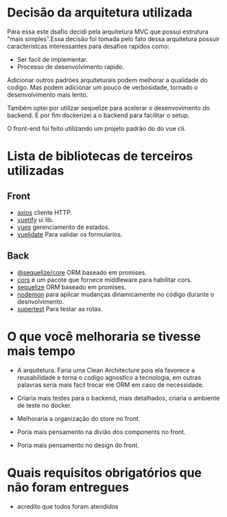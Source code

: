 # Decisão da arquitetura utilizada

Para essa este dsafio decidi pela arquitetura MVC que possui estrutura "mais simples".Essa decisão foi tomada pelo fato dessa arquitetura possuir caracteristcas interessantes para desafios rapidos como:

- Ser facil de implementar.
- Processo de desenvolvimento rapido.

Adicionar outros padrões arquiteturais podem melhorar a qualidade do codigo. Mas podem adicionar um pouco de verbosidade, tornado o desenvolvimento mais lento.

Também optei por utilizar sequelize para acelerar o desenvovimento do backend. E por fim dockerizei a o backend para facilitar o setup.

O front-end foi feito utilizando um projeto padrão do do vue cli.

# Lista de bibliotecas de terceiros utilizadas

## Front

- [axios](https://reactnavigation.org/) cliente HTTP.
- [vuetify](https://ramdajs.com/) ui lib.
- [vuex](https://ramdajs.com/) gerenciamento de estados.
- [vuelidate](https://ramdajs.com/) Para validar os formularios.

## Back

- [@sequelize/core](https://reactnavigation.org/) ORM baseado em promises.
- [cors](https://ramdajs.com/) é um pacote que fornece middleware para habilitar cors.
- [sequelize](https://ramdajs.com/) ORM baseado em promises.
- [nodemon](https://ramdajs.com/) para aplicar mudanças dinamicamente no código durante o desnvolvimento.
- [supertest](https://ramdajs.com/) Para testar as rotas.

# O que você melhoraria se tivesse mais tempo

- A arquitetura. Faria uma Clean Architecture pois ela favorece a reusabilidade e torna o codigo agnostico a tecnologia, em outras palavras seria mais facil trocar me ORM em caso de necessidade.

- Criaria mais testes para o backend, mais detalhados, criaria o ambiente de teste no docker.

- Melhoraria a organização do store no front.

- Poria mais pensamento na divião dos components no front.

- Poria mais pensamento no design do front.

# Quais requisitos obrigatórios que não foram entregues

- acredito que todos foram atendidos
